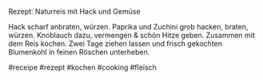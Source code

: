 Rezept: Naturreis mit Hack und Gemüse

Hack scharf anbraten, würzen. Paprika und Zuchini grob hacken, braten, würzen. Knoblauch dazu, vermengen & schön Hitze geben.
Zusammen mit dem Reis kochen.
Zwei Tage ziehen lassen und frisch gekochten Blumenkohl in feinen Röschen unterheben.

#receipe #rezept #kochen #cooking #fleisch 
